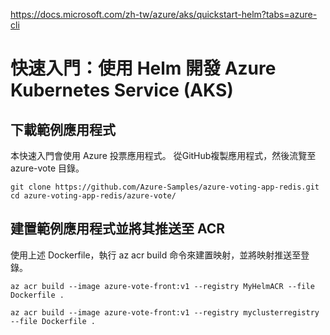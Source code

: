 https://docs.microsoft.com/zh-tw/azure/aks/quickstart-helm?tabs=azure-cli

# 快速入門：使用 Helm 開發 Azure Kubernetes Service (AKS)

## 下載範例應用程式

本快速入門會使用 Azure 投票應用程式。 從GitHub複製應用程式，然後流覽至 azure-vote 目錄。
```
git clone https://github.com/Azure-Samples/azure-voting-app-redis.git
cd azure-voting-app-redis/azure-vote/
```
## 建置範例應用程式並將其推送至 ACR

使用上述 Dockerfile，執行 az acr build 命令來建置映射，並將映射推送至登錄。 
```
az acr build --image azure-vote-front:v1 --registry MyHelmACR --file Dockerfile .

az acr build --image azure-vote-front:v1 --registry myclusterregistry --file Dockerfile .
```
